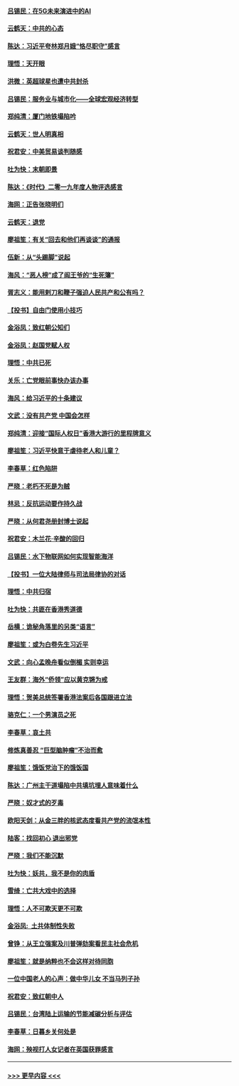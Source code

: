 #### [吕锡民：在5G未来演进中的AI](../pages/nsc993/n11730010.md?t=12191311) 
#### [云鹤天：中共的心态](../pages/nsc993/n11729906.md?t=12191311) 
#### [陈达：习近平夸林郑月娥“恪尽职守”感言](../pages/nsc993/n11729881.md?t=12191311) 
#### [理悟：天开眼](../pages/nsc993/n11729699.md?t=12191311) 
#### [洪微：英超球星也遭中共封杀](../pages/nsc993/n11727243.md?t=12191311) 
#### [吕锡民：服务业与城市化——全球宏观经济转型](../pages/nsc993/n11725845.md?t=12191311) 
#### [郑纯清：厦门地铁塌陷吟](../pages/nsc993/n11725813.md?t=12191311) 
#### [云鹤天：世人明真相](../pages/nsc993/n11725621.md?t=12191311) 
#### [祝君安：中美贸易谈判随感](../pages/nsc993/n11725609.md?t=12191311) 
#### [吐为快：末朝即景](../pages/nsc993/n11723365.md?t=12191311) 
#### [陈达：《时代》二零一九年度人物评选感言](../pages/nsc993/n11723337.md?t=12191311) 
#### [海网：正告张晓明们](../pages/nsc993/n11723228.md?t=12191311) 
#### [云鹤天：退党](../pages/nsc993/n11723056.md?t=12191311) 
#### [廖祖笙：有关“回去和他们再谈谈”的通报](../pages/nsc993/n11722442.md?t=12191311) 
#### [伍新：从“头踢脚”说起](../pages/nsc993/n11722429.md?t=12191311) 
#### [海风：“恶人榜”成了阎王爷的“生死簿”](../pages/nsc993/n11722272.md?t=12191311) 
#### [胥志义：能用剌刀和鞭子强迫人民共产和公有吗？](../pages/nsc993/n11720569.md?t=12191311) 
#### [【投书】自由门使用小技巧](../pages/nsc993/n11720180.md?t=12191311) 
#### [金浴凤：致红朝公知们](../pages/nsc993/n11720563.md?t=12191311) 
#### [金浴凤：赵国党赋人权](../pages/nsc993/n11720533.md?t=12191311) 
#### [理悟：中共已死](../pages/nsc993/n11720233.md?t=12191311) 
#### [关乐：亡党眼前事快办该办事](../pages/nsc993/n11719160.md?t=12191311) 
#### [海风：给习近平的十条建议](../pages/nsc993/n11717616.md?t=12191311) 
#### [文武：没有共产党 中国会怎样](../pages/nsc993/n11717584.md?t=12191311) 
#### [郑纯清：迎接“国际人权日”香港大游行的里程牌意义](../pages/nsc993/n11717417.md?t=12191311) 
#### [廖祖笙：习近平快意于虐待老人和儿童？](../pages/nsc993/n11715313.md?t=12191311) 
#### [李春草：红色陷阱](../pages/nsc993/n11715029.md?t=12191311) 
#### [严晓：老朽不死是为贼](../pages/nsc993/n11712910.md?t=12191311) 
#### [林忌：反抗运动要作持久战](../pages/nsc993/n11712623.md?t=12191311) 
#### [严晓：从何君尧册封博士说起](../pages/nsc993/n11712465.md?t=12191311) 
#### [祝君安：木兰花·辛酸的回归](../pages/nsc993/n11712381.md?t=12191311) 
#### [吕锡民：水下物联网如何实现智能海洋](../pages/nsc993/n11711158.md?t=12191311) 
#### [【投书】一位大陆律师与司法局律协的对话](../pages/nsc993/n11709675.md?t=12191311) 
#### [理悟：中共归宿](../pages/nsc993/n11710059.md?t=12191311) 
#### [吐为快：共匪在香港秀道德](../pages/nsc993/n11709979.md?t=12191311) 
#### [岳横：诡秘角落里的另类“语言”](../pages/nsc993/n11709792.md?t=12191311) 
#### [廖祖笙：或为白卷先生习近平](../pages/nsc993/n11708330.md?t=12191311) 
#### [文武：向心孟晚舟看似倒楣 实则幸运](../pages/nsc993/n11708236.md?t=12191311) 
#### [王友群：海外“侨领”应以黄克锵为戒](../pages/nsc993/n11706176.md?t=12191311) 
#### [理悟：贺美总统签署香港法案后各国跟进立法](../pages/nsc993/n11706853.md?t=12191311) 
#### [骆克仁：一个男演员之死](../pages/nsc993/n11706677.md?t=12191311) 
#### [李春草：哀土共](../pages/nsc993/n11706255.md?t=12191311) 
#### [修炼真善忍 “巨型脑肿瘤”不治而愈](../pages/nsc993/n11705340.md?t=12191311) 
#### [廖祖笙：饿饭党治下的饿饭国](../pages/nsc993/n11705085.md?t=12191311) 
#### [陈达：广州主干道塌陷中共填坑埋人意味着什么](../pages/nsc993/n11705046.md?t=12191311) 
#### [严晓：奴才式的歹毒](../pages/nsc993/n11704826.md?t=12191311) 
#### [欧阳天剑：从金三胖的核武态度看共产党的流氓本性](../pages/nsc993/n11702238.md?t=12191311) 
#### [陆客：找回初心 退出邪党](../pages/nsc993/n11702213.md?t=12191311) 
#### [严晓：我们不能沉默](../pages/nsc993/n11702110.md?t=12191311) 
#### [吐为快：妖共，我不是你的肉盾](../pages/nsc993/n11701366.md?t=12191311) 
#### [雪绮：亡共大戏中的选择](../pages/nsc993/n11699922.md?t=12191311) 
#### [理悟：人不可欺天更不可欺](../pages/nsc993/n11699657.md?t=12191311) 
#### [金浴凤:  土共体制性失败](../pages/nsc993/n11699361.md?t=12191311) 
#### [曾铮：从王立强案及川普弹劾案看民主社会危机](../pages/nsc993/n11699318.md?t=12191311) 
#### [廖祖笙：就是纳粹也不会这样对待同胞](../pages/nsc993/n11697658.md?t=12191311) 
#### [一位中国老人的心声：做中华儿女 不当马列子孙](../pages/nsc993/n11697525.md?t=12191311) 
#### [祝君安：致红朝中人](../pages/nsc993/n11697518.md?t=12191311) 
#### [吕锡民：台湾陆上运输的节能减碳分析与评估](../pages/nsc993/n11694983.md?t=12191311) 
#### [李春草：日暮乡关何处是](../pages/nsc993/n11694805.md?t=12191311) 
#### [海网：殃视打人女记者在英国获罪感言](../pages/nsc993/n11693832.md?t=12191311) 

----
#### [ >>> 更早内容 <<< ](../indexes/nsc993-earlier.md)
